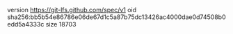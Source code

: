 version https://git-lfs.github.com/spec/v1
oid sha256:bb5b54e86786e06de67d1c5a87b75dc13426ac4000dae0d74508b0edd5a4333c
size 18703
